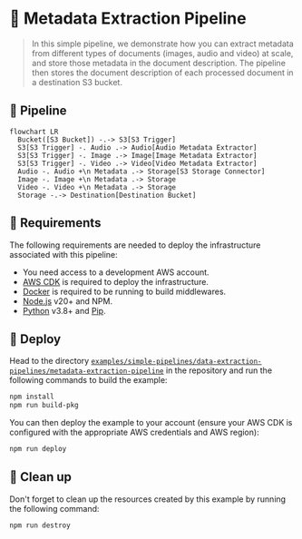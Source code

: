 # 📝 Metadata Extraction Pipeline

> In this simple pipeline, we demonstrate how you can extract metadata from different types of documents (images, audio and video) at scale, and store those metadata in the document description. The pipeline then stores the document description of each processed document in a destination S3 bucket.

## :dna: Pipeline

```mermaid
flowchart LR
  Bucket([S3 Bucket]) -.-> S3[S3 Trigger]
  S3[S3 Trigger] -. Audio .-> Audio[Audio Metadata Extractor]
  S3[S3 Trigger] -. Image .-> Image[Image Metadata Extractor]
  S3[S3 Trigger] -. Video .-> Video[Video Metadata Extractor]
  Audio -. Audio +\n Metadata .-> Storage[S3 Storage Connector]
  Image -. Image +\n Metadata .-> Storage
  Video -. Video +\n Metadata .-> Storage
  Storage -.-> Destination[Destination Bucket]
```

## 📝 Requirements

The following requirements are needed to deploy the infrastructure associated with this pipeline:

- You need access to a development AWS account.
- [AWS CDK](https://docs.aws.amazon.com/cdk/latest/guide/getting_started.html#getting_started_install) is required to deploy the infrastructure.
- [Docker](https://docs.docker.com/get-docker/) is required to be running to build middlewares.
- [Node.js](https://nodejs.org/en/download/) v20+ and NPM.
- [Python](https://www.python.org/downloads/) v3.8+ and [Pip](https://pip.pypa.io/en/stable/installation/).

## 🚀 Deploy

Head to the directory [`examples/simple-pipelines/data-extraction-pipelines/metadata-extraction-pipeline`](/examples/simple-pipelines/data-extraction-pipelines/metadata-extraction-pipeline) in the repository and run the following commands to build the example:

```bash
npm install
npm run build-pkg
```

You can then deploy the example to your account (ensure your AWS CDK is configured with the appropriate AWS credentials and AWS region):

```bash
npm run deploy
```

## 🧹 Clean up

Don't forget to clean up the resources created by this example by running the following command:

```bash
npm run destroy
```
